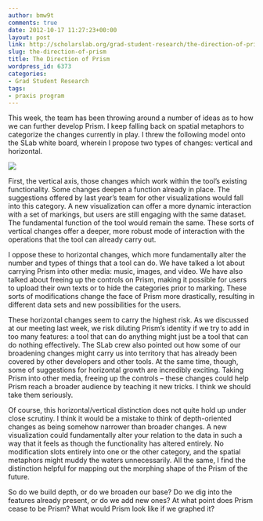 ```yaml
---
author: bmw9t
comments: true
date: 2012-10-17 11:27:23+00:00
layout: post
link: http://scholarslab.org/grad-student-research/the-direction-of-prism/
slug: the-direction-of-prism
title: The Direction of Prism
wordpress_id: 6373
categories:
- Grad Student Research
tags:
- praxis program
---
```


This week, the team has been throwing around a number of ideas as to how we can further develop Prism. I keep falling back on spatial metaphors to categorize the changes currently in play. I threw the following model onto the SLab white board, wherein I propose two types of changes: vertical and horizontal.

[![](http://www.scholarslab.org/wp-content/uploads/2012/10/IMG00279-20121003-1220-300x225.jpg)](http://www.scholarslab.org/praxis-program/the-direction-of-prism/attachment/img00279-20121003-1220/)

First, the vertical axis, those changes which work within the tool’s existing functionality. Some changes deepen a function already in place. The suggestions offered by last year’s team for other visualizations would fall into this category. A new visualization can offer a more dynamic interaction with a set of markings, but users are still engaging with the same dataset. The fundamental function of the tool would remain the same. These sorts of vertical changes offer a deeper, more robust mode of interaction with the operations that the tool can already carry out.

I oppose these to horizontal changes, which more fundamentally alter the number and types of things that a tool can do. We have talked a lot about carrying Prism into other media: music, images, and video. We have also talked about freeing up the controls on Prism, making it possible for users to upload their own texts or to hide the categories prior to marking. These sorts of modifications change the face of Prism more drastically, resulting in different data sets and new possibilities for the users.

These horizontal changes seem to carry the highest risk. As we discussed at our meeting last week, we risk diluting Prism’s identity if we try to add in too many features: a tool that can do anything might just be a tool that can do nothing effectively. The SLab crew also pointed out how some of our broadening changes might carry us into territory that has already been covered by other developers and other tools. At the same time, though, some of suggestions for horizontal growth are incredibly exciting. Taking Prism into other media, freeing up the controls – these changes could help Prism reach a broader audience by teaching it new tricks. I think we should take them seriously.

Of course, this horizontal/vertical distinction does not quite hold up under close scrutiny. I think it would be a mistake to think of depth-oriented changes as being somehow narrower than broader changes. A new visualization could fundamentally alter your relation to the data in such a way that it feels as though the functionality has altered entirely. No modification slots entirely into one or the other category, and the spatial metaphors might muddy the waters unnecessarily. All the same, I find the distinction helpful for mapping out the morphing shape of the Prism of the future.

So do we build depth, or do we broaden our base? Do we dig into the features already present, or do we add new ones? At what point does Prism cease to be Prism? What would Prism look like if we graphed it?
